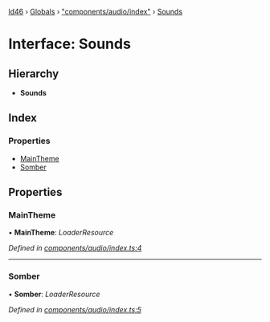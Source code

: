 [ld46](../README.md) › [Globals](../globals.md) › ["components/audio/index"](../modules/_components_audio_index_.md) › [Sounds](_components_audio_index_.sounds.md)

# Interface: Sounds

## Hierarchy

* **Sounds**

## Index

### Properties

* [MainTheme](_components_audio_index_.sounds.md#maintheme)
* [Somber](_components_audio_index_.sounds.md#somber)

## Properties

###  MainTheme

• **MainTheme**: *LoaderResource*

*Defined in [components/audio/index.ts:4](https://github.com/jrod-disco/ld46-keepalive/blob/0d14d56/src/components/audio/index.ts#L4)*

___

###  Somber

• **Somber**: *LoaderResource*

*Defined in [components/audio/index.ts:5](https://github.com/jrod-disco/ld46-keepalive/blob/0d14d56/src/components/audio/index.ts#L5)*
